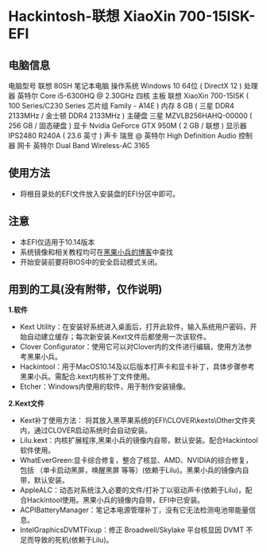 # Hackintosh-联想 XiaoXin 700-15ISK-EFI

## 电脑信息

电脑型号	联想 80SH 笔记本电脑
操作系统	Windows 10 64位 ( DirectX 12 )
处理器	英特尔 Core i5-6300HQ @ 2.30GHz 四核
主板	联想 XiaoXin 700-15ISK ( 100 Series/C230 Series 芯片组 Family - A14E )
内存	8 GB ( 三星 DDR4 2133MHz / 金士顿 DDR4 2133MHz )
主硬盘	三星 MZVLB256HAHQ-00000 ( 256 GB / 固态硬盘 )
显卡	Nvidia GeForce GTX 950M ( 2 GB / 联想 )
显示器	IPS2480 R240A ( 23.6 英寸  )
声卡	瑞昱  @ 英特尔 High Definition Audio 控制器
网卡	英特尔 Dual Band Wireless-AC 3165

## 使用方法

- 将根目录处的EFI文件放入安装盘的EFI分区中即可。

## 注意

- 本EFI仅适用于10.14版本
- 系统镜像和相关教程均可在[黑果小兵的博客](https://blog.daliansky.net/)中查找
- 开始安装前要将BIOS中的安全启动模式关闭。

## 用到的工具(没有附带，仅作说明)

**1.软件**

- Kext Utility：在安装好系统进入桌面后，打开此软件，输入系统用户密码，开始自动建立缓存；每次新安装.Kext文件后都使用一次该软件。
- Clover Configurator：使用它可以对Clover内的文件进行编辑，使用方法参考黑果小兵。
- Hackintool：用于MacOS10.14及以后版本打声卡和显卡补丁，具体步骤参考黑果小兵。需配合.kext内核补丁文件使用。
- Etcher：Windows内使用的软件，用于制作安装镜像。

**2.Kext文件**

- Kext补丁使用方法： 将其放入黑苹果系统的EFI\CLOVER\kexts\Other文件夹内，通过CLOVER启动系统时会自动安装。
- Lilu.kext：内核扩展程序,黑果小兵的镜像内自带，默认安装。配合Hackintool软件使用。
- WhatEverGreen:显卡综合修复，整合了核显、AMD、NVIDIA的综合修复，包括 （单卡启动黑屏，唤醒黑屏 等等）(依赖于Lilu)。黑果小兵的镜像内自带，默认安装。
- AppleALC：动态对系统注入必要的文件/打补丁以驱动声卡(依赖于Lilu)，配合Hackintool使用。黑果小兵的镜像内自带，EFI中已安装。
- ACPIBatteryManager：笔记本电源管理补丁，没有它无法检测电池带能量信息。
- IntelGraphicsDVMTFixup：修正 Broadwell/Skylake 平台核显因 DVMT 不足而导致的死机(依赖于Lilu)。